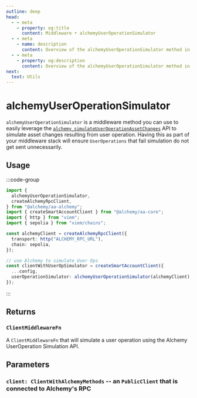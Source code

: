 ```yaml
---
outline: deep
head:
  - - meta
    - property: og:title
      content: Middleware • alchemyUserOperationSimulator
  - - meta
    - name: description
      content: Overview of the alchemyUserOperationSimulator method in aa-alchemy
  - - meta
    - property: og:description
      content: Overview of the alchemyUserOperationSimulator method in aa-alchemy
next:
  text: Utils
---
```


# alchemyUserOperationSimulator

`alchemyUserOperationSimulator` is a middleware method you can use to easily leverage the [`alchemy_simulateUserOperationAssetChanges`](https://docs.alchemy.com/reference/alchemy-simulateuseroperationassetchanges/?a=ak-docs) API to simulate asset changes resulting from user operation. Having this as part of your middleware stack will ensure `UserOperations` that fail simulation do not get sent unnecessarily.

## Usage

:::code-group

```ts [example.ts]
import {
  alchemyUserOperationSimulator,
  createAlchemyRpcClient,
} from "@alchemy/aa-alchemy";
import { createSmartAccountClient } from "@alchemy/aa-core";
import { http } from "viem";
import { sepolia } from "viem/chains";

const alchemyClient = createAlchemyRpcClient({
  transport: http("ALCHEMY_RPC_URL"),
  chain: sepolia,
});

// use Alchemy to simulate User Ops
const clientWithUserOpSimulator = createSmartAccountClient({
  ...config,
  userOperationSimulator: alchemyUserOperationSimulator(alchemyClient),
});
```

:::

## Returns

### `ClientMiddlewareFn`

A `ClientMiddlewareFn` that will simulate a user operation using the Alchemy UserOperation Simulation API.

## Parameters

### `client: ClientWithAlchemyMethods` -- an `PublicClient` that is connected to Alchemy's RPC
